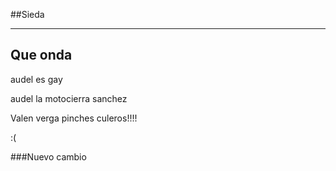 ##Sieda

--------
Que onda
--------

audel es gay

audel la motocierra sanchez

Valen verga pinches culeros!!!! 

:(

###Nuevo cambio